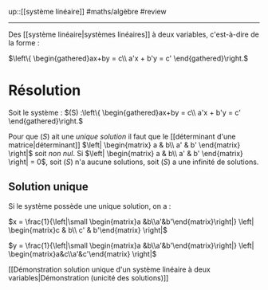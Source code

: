 up::[[système linéaire]]
#maths/algèbre #review 

----

Des [[système linéaire|systèmes linéaires]] à deux variables, c'est-à-dire de la forme :

$\left\{ \begin{gathered}ax+by = c\\ a'x + b'y = c' \end{gathered}\right.$

# Résolution
Soit le système :
$(S) :\left\{ \begin{gathered}ax+by = c\\ a'x + b'y = c' \end{gathered}\right.$

Pour que $(S)$ ait une *unique solution* il faut que le [[déterminant d'une matrice|déterminant]] $\left| \begin{matrix} a & b\\ a' & b' \end{matrix} \right|$ soit _non nul_.
Si $\left| \begin{matrix} a & b\\ a' & b' \end{matrix} \right| = 0$, soit $(S)$ n'a aucune solutions, soit $(S)$ a une infinité de solutions.

## Solution unique
Si le système possède une unique solution, on a :

$x = \frac{1}{\left|\small \begin{matrix}a &b\\a'&b'\end{matrix}\right|} \left| \begin{matrix}c & b\\ c' & b'\end{matrix} \right|$

$y = \frac{1}{\left|\small \begin{matrix}a &b\\a'&b'\end{matrix}\right|} \left| \begin{matrix}a&c\\a'&c'\end{matrix} \right|$

[[Démonstration solution unique d'un système linéaire à deux variables|Démonstration (unicité des solutions)]]


